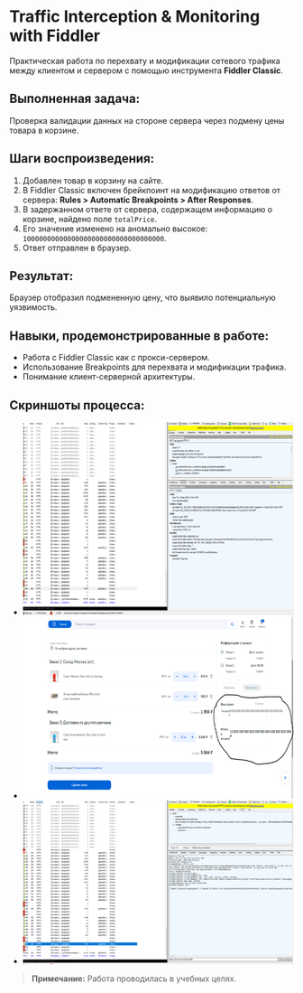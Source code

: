 # Traffic Interception & Monitoring with Fiddler

Практическая работа по перехвату и модификации сетевого трафика между клиентом и сервером с помощью инструмента **Fiddler Classic**.

## Выполненная задача:
Проверка валидации данных на стороне сервера через подмену цены товара в корзине.

## Шаги воспроизведения:
1.  Добавлен товар в корзину на сайте.
2.  В Fiddler Classic включен брейкпоинт на модификацию ответов от сервера: **Rules > Automatic Breakpoints > After Responses**.
3.  В задержанном ответе от сервера, содержащем информацию о корзине, найдено поле `totalPrice`.
4.  Его значение изменено на аномально высокое: `10000000000000000000000000000000000`.
5.  Ответ отправлен в браузер.

## Результат:
Браузер отобразил подмененную цену, что выявило потенциальную уязвимость.

## Навыки, продемонстрированные в работе:
- Работа с Fiddler Classic как с прокси-сервером.
- Использование Breakpoints для перехвата и модификации трафика.
- Понимание клиент-серверной архитектуры.

## Скриншоты процесса:
- ![Скриншот 1](screenshots/scrin1.png)
- ![Скриншот 2](screenshots/scrin2.png)
- ![Скриншот 3](screenshots/scrin3.png)

> **Примечание:** Работа проводилась в учебных целях.
